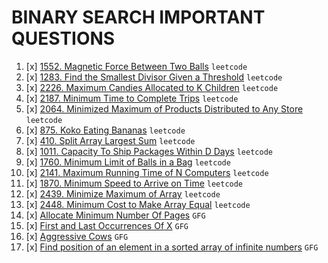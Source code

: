 # BINARY SEARCH IMPORTANT QUESTIONS

1. [x] [1552. Magnetic Force Between Two Balls](https://github.com/anujvaghani0/DSA-Java/blob/master/src/Searching/BinarySearchQuestion/MagneticForceBetweenTwoBalls.java) `leetcode`</br>
2. [x] [1283. Find the Smallest Divisor Given a Threshold](https://github.com/anujvaghani0/DSA-Java/blob/master/src/Searching/BinarySearchQuestion/FindTheSmallestDivisorGivenAThreshold.java) `leetcode`</br>
3. [x] [2226. Maximum Candies Allocated to K Children](https://github.com/anujvaghani0/DSA-Java/blob/master/src/Searching/BinarySearchQuestion/MaximumCandiesAllocatedToKChildren.java) `leetcode`</br>
4. [x] [2187. Minimum Time to Complete Trips](https://github.com/anujvaghani0/DSA-Java/blob/master/src/Searching/BinarySearchQuestion/MinimumTimeToCompleteTrips.java) `leetcode`</br>
5. [x] [2064. Minimized Maximum of Products Distributed to Any Store](https://github.com/anujvaghani0/DSA-Java/blob/master/src/Searching/BinarySearchQuestion/MinimizedMaximumofProductsDistributedToAnyStore.java) `leetcode`</br>
6. [x] [875. Koko Eating Bananas](https://github.com/anujvaghani0/DSA-Java/blob/master/src/Searching/BinarySearchQuestion/KokoEatingBananas.java) `leetcode`</br>
7. [x] [410. Split Array Largest Sum](https://github.com/anujvaghani0/DSA-Java/blob/master/src/Searching/BinarySearchQuestion/SplitArrayLargestSum.java) `leetcode`</br>
8. [x] [1011. Capacity To Ship Packages Within D Days](https://leetcode.com/problems/capacity-to-ship-packages-within-d-days/) `leetcode`</br>
9. [x] [1760. Minimum Limit of Balls in a Bag](https://leetcode.com/problems/minimum-limit-of-balls-in-a-bag/) `leetcode`</br>
10. [x] [2141. Maximum Running Time of N Computers](https://leetcode.com/problems/maximum-running-time-of-n-computers/) `leetcode`</br>
11. [x] [1870. Minimum Speed to Arrive on Time](https://leetcode.com/problems/minimum-speed-to-arrive-on-time/) `leetcode`</br>
12. [x] [2439. Minimize Maximum of Array](https://leetcode.com/problems/minimize-maximum-of-array/) `leetcode`</br>
13. [x] [2448. Minimum Cost to Make Array Equal](https://leetcode.com/problems/minimum-cost-to-make-array-equal/) `leetcode`</br>
14. [x] [Allocate Minimum Number Of Pages](https://practice.geeksforgeeks.org/problems/allocate-minimum-number-of-pages0937/1) `GFG`</br>
15. [x] [First and Last Occurrences Of X](https://practice.geeksforgeeks.org/problems/first-and-last-occurrences-of-x3116/1?page=1&category) `GFG`</br>
16. [x] [Aggressive Cows](https://practice.geeksforgeeks.org/problems/aggressive-cows/1) `GFG`</br>
17. [x] [Find position of an element in a sorted array of infinite numbers](https://www.geeksforgeeks.org/find-position-element-sorted-array-infinite-numbers/) `GFG`</br>